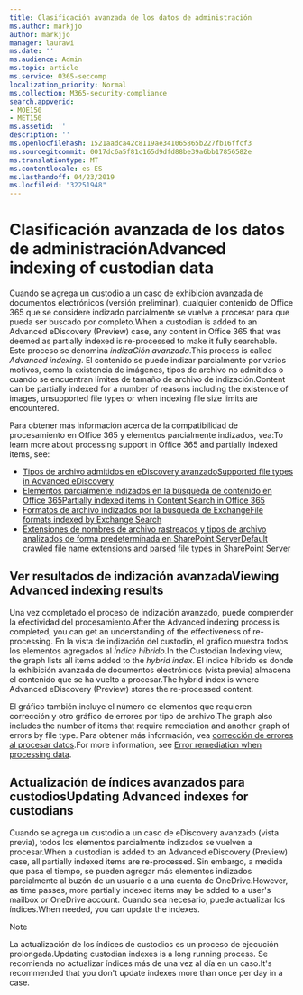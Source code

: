 ```yaml
---
title: Clasificación avanzada de los datos de administración
ms.author: markjjo
author: markjjo
manager: laurawi
ms.date: ''
ms.audience: Admin
ms.topic: article
ms.service: O365-seccomp
localization_priority: Normal
ms.collection: M365-security-compliance
search.appverid:
- MOE150
- MET150
ms.assetid: ''
description: ''
ms.openlocfilehash: 1521aadca42c8119ae341065865b227fb16ffcf3
ms.sourcegitcommit: 0017dc6a5f81c165d9dfd88be39a6bb17856582e
ms.translationtype: MT
ms.contentlocale: es-ES
ms.lasthandoff: 04/23/2019
ms.locfileid: "32251948"
---
```

# <a name="advanced-indexing-of-custodian-data"></a><span data-ttu-id="5e698-102">Clasificación avanzada de los datos de administración</span><span class="sxs-lookup"><span data-stu-id="5e698-102">Advanced indexing of custodian data</span></span>

<span data-ttu-id="5e698-103">Cuando se agrega un custodio a un caso de exhibición avanzada de documentos electrónicos (versión preliminar), cualquier contenido de Office 365 que se considere indizado parcialmente se vuelve a procesar para que pueda ser buscado por completo.</span><span class="sxs-lookup"><span data-stu-id="5e698-103">When a custodian is added to an Advanced eDiscovery (Preview) case, any content in Office 365 that was deemed as partially indexed is re-processed to make it fully searchable.</span></span>  <span data-ttu-id="5e698-104">Este proceso se denomina *indizaCión avanzada*.</span><span class="sxs-lookup"><span data-stu-id="5e698-104">This process is called *Advanced indexing*.</span></span> <span data-ttu-id="5e698-105">El contenido se puede indizar parcialmente por varios motivos, como la existencia de imágenes, tipos de archivo no admitidos o cuando se encuentran límites de tamaño de archivo de indización.</span><span class="sxs-lookup"><span data-stu-id="5e698-105">Content can be partially indexed for a number of reasons including the existence of images, unsupported file types or when indexing file size limits are encountered.</span></span>

<span data-ttu-id="5e698-106">Para obtener más información acerca de la compatibilidad de procesamiento en Office 365 y elementos parcialmente indizados, vea:</span><span class="sxs-lookup"><span data-stu-id="5e698-106">To learn more about processing support in Office 365 and partially indexed items, see:</span></span>

- [<span data-ttu-id="5e698-107">Tipos de archivo admitidos en eDiscovery avanzado</span><span class="sxs-lookup"><span data-stu-id="5e698-107">Supported file types in Advanced eDiscovery</span></span>](supported-filetypes-ediscovery20.md)
- [<span data-ttu-id="5e698-108">Elementos parcialmente indizados en la búsqueda de contenido en Office 365</span><span class="sxs-lookup"><span data-stu-id="5e698-108">Partially indexed items in Content Search in Office 365</span></span>](https://docs.microsoft.com/en-us/office365/securitycompliance/partially-indexed-items-in-content-search)
- [<span data-ttu-id="5e698-109">Formatos de archivo indizados por la búsqueda de Exchange</span><span class="sxs-lookup"><span data-stu-id="5e698-109">File formats indexed by Exchange Search</span></span>](https://docs.microsoft.com/en-us/exchange/file-formats-indexed-by-exchange-search-exchange-2013-help)
- [<span data-ttu-id="5e698-110">Extensiones de nombres de archivo rastreados y tipos de archivo analizados de forma predeterminada en SharePoint Server</span><span class="sxs-lookup"><span data-stu-id="5e698-110">Default crawled file name extensions and parsed file types in SharePoint Server</span></span>](https://docs.microsoft.com/en-us/SharePoint/technical-reference/default-crawled-file-name-extensions-and-parsed-file-types)

## <a name="viewing-advanced-indexing-results"></a><span data-ttu-id="5e698-111">Ver resultados de indización avanzada</span><span class="sxs-lookup"><span data-stu-id="5e698-111">Viewing Advanced indexing results</span></span>

<span data-ttu-id="5e698-112">Una vez completado el proceso de indización avanzado, puede comprender la efectividad del procesamiento.</span><span class="sxs-lookup"><span data-stu-id="5e698-112">After the Advanced indexing process is completed, you can get an understanding of the effectiveness of re-processing.</span></span>  <span data-ttu-id="5e698-113">En la vista de indización del custodio, el gráfico muestra todos los elementos agregados al *Índice híbrido*.</span><span class="sxs-lookup"><span data-stu-id="5e698-113">In the Custodian Indexing view, the graph lists all items added to the *hybrid index*.</span></span>  <span data-ttu-id="5e698-114">El índice híbrido es donde la exhibición avanzada de documentos electrónicos (vista previa) almacena el contenido que se ha vuelto a procesar.</span><span class="sxs-lookup"><span data-stu-id="5e698-114">The hybrid index is where Advanced eDiscovery (Preview) stores the re-processed content.</span></span>

<span data-ttu-id="5e698-115">El gráfico también incluye el número de elementos que requieren corrección y otro gráfico de errores por tipo de archivo.</span><span class="sxs-lookup"><span data-stu-id="5e698-115">The graph also includes the number of items that require remediation and another graph of errors by file type.</span></span> <span data-ttu-id="5e698-116">Para obtener más información, vea [corrección de errores al procesar datos](error-remediation.md).</span><span class="sxs-lookup"><span data-stu-id="5e698-116">For more information, see [Error remediation when processing data](error-remediation.md).</span></span>

## <a name="updating-advanced-indexes-for-custodians"></a><span data-ttu-id="5e698-117">Actualización de índices avanzados para custodios</span><span class="sxs-lookup"><span data-stu-id="5e698-117">Updating Advanced indexes for custodians</span></span>

<span data-ttu-id="5e698-118">Cuando se agrega un custodio a un caso de eDiscovery avanzado (vista previa), todos los elementos parcialmente indizados se vuelven a procesar.</span><span class="sxs-lookup"><span data-stu-id="5e698-118">When a custodian is added to an Advanced eDiscovery (Preview) case, all partially indexed items are re-processed.</span></span> <span data-ttu-id="5e698-119">Sin embargo, a medida que pasa el tiempo, se pueden agregar más elementos indizados parcialmente al buzón de un usuario o a una cuenta de OneDrive.</span><span class="sxs-lookup"><span data-stu-id="5e698-119">However, as time passes, more partially indexed items may be added to a user's mailbox or OneDrive account.</span></span>  <span data-ttu-id="5e698-120">Cuando sea necesario, puede actualizar los índices.</span><span class="sxs-lookup"><span data-stu-id="5e698-120">When needed, you can update the indexes.</span></span>

> [!NOTE]
> <span data-ttu-id="5e698-121">La actualización de los índices de custodios es un proceso de ejecución prolongada.</span><span class="sxs-lookup"><span data-stu-id="5e698-121">Updating custodian indexes is a long running process.</span></span> <span data-ttu-id="5e698-122">Se recomienda no actualizar índices más de una vez al día en un caso.</span><span class="sxs-lookup"><span data-stu-id="5e698-122">It's recommended that you don't update indexes more than once per day in a case.</span></span>
